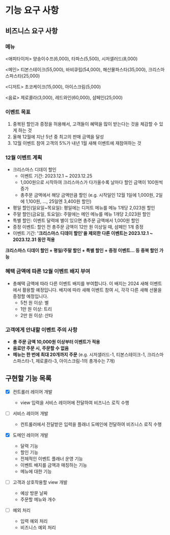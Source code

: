 # 기능 요구 사항

## 비즈니스 요구 사항

### 메뉴
<애피타이저>
양송이수프(6,000), 타파스(5,500), 시저샐러드(8,000)

<메인>
티본스테이크(55,000), 바비큐립(54,000), 해산물파스타(35,000), 크리스마스파스타(25,000)

<디저트>
초코케이크(15,000), 아이스크림(5,000)

<음료>
제로콜라(3,000), 레드와인(60,000), 샴페인(25,000)

### 이벤트 목표
1. 중복된 할인과 증정을 허용해서, 고객들이 혜택을 많이 받는다는 것을 체감할 수 있게 하는 것
2. 올해 12월에 지난 5년 중 최고의 판매 금액을 달성
3. 12월 이벤트 참여 고객의 5%가 내년 1월 새해 이벤트에 재참여하는 것

### 12월 이벤트 계획
- 크리스마스 디데이 할인
    - 이벤트 기간: 2023.12.1 ~ 2023.12.25
    - 1,000원으로 시작하여 크리스마스가 다가올수록 날마다 할인 금액이 100원씩 증가
    - 총주문 금액에서 해당 금액만큼 할인
      (e.g. 시작일인 12월 1일에 1,000원, 2일에 1,100원, ..., 25일엔 3,400원 할인)
- 평일 할인(일요일~목요일): 평일에는 디저트 메뉴를 메뉴 1개당 2,023원 할인
- 주말 할인(금요일, 토요일): 주말에는 메인 메뉴를 메뉴 1개당 2,023원 할인
- 특별 할인: 이벤트 달력에 별이 있으면 총주문 금액에서 1,000원 할인
- 증정 이벤트: 할인 전 총주문 금액이 12만 원 이상일 때, 샴페인 1개 증정
- 이벤트 기간: **'크리스마스 디데이 할인'을 제외한 다른 이벤트는 2023.12.1 ~ 2023.12.31 동안 적용**

**크리스마스 디데이 할인 + 평일/주말 할인 + 특별 할인 + 증정 이벤트... 등 중복 할인 가능**


### 혜택 금액에 따른 12월 이벤트 배지 부여
- 총혜택 금액에 따라 다른 이벤트 배지를 부여합니다. 이 배지는 2024 새해 이벤트에서 활용할 예정입니다. 배지에 따라 새해 이벤트 참여 시, 각각 다른 새해 선물을 증정할 예정입니다.
    - 5천 원 이상: 별
    - 1만 원 이상: 트리
    - 2만 원 이상: 산타

### 고객에게 안내할 이벤트 주의 사항
- **총 주문 금액 10,000원 이상부터 이벤트가 적용**
- **음료만 주문 시, 주문할 수 없음**
- **메뉴는 한 번에 최대 20개까지 주문**
  (e.g. 시저샐러드-1, 티본스테이크-1, 크리스마스파스타-1, 제로콜라-3, 아이스크림-1의 총개수는 7개)

## 구현할 기능 목록

- [x] 컨트롤러 레이어 개발
    - view 입력을 서비스 레이어에 전달하여 비즈니스 로직 수행

- [ ] 서비스 레이어 개발
    - 컨트롤러에서 전달받은 입력을 플래너 도메인에 전달하여 비즈니스 로직 수행

- [x] 도메인 레이어 개발
    - 달력 기능 
    - 할인 기능 
    - 전체적인 이벤트 플래너 운영 기능 
    - 이벤트 배지를 금액과 매칭하는 기능 
    - 메뉴에 대한 기능

- [ ] 고객과 상호작용할 view 개발
    - 예상 방문 날짜
    - 주문할 메뉴와 개수

- [ ] 예외 처리
    - 입력 예외 처리
    - 비즈니스 예외 처리